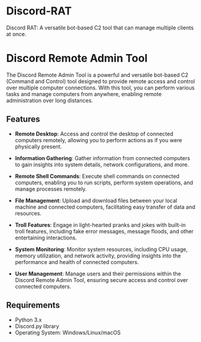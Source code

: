 # Discord-RAT
Discord RAT: A versatile bot-based C2 tool that can manage multiple clients at once.


# Discord Remote Admin Tool

The Discord Remote Admin Tool is a powerful and versatile bot-based C2 (Command and Control) tool designed to provide remote access and control over multiple computer connections. With this tool, you can perform various tasks and manage computers from anywhere, enabling remote administration over long distances.

## Features

- **Remote Desktop**: Access and control the desktop of connected computers remotely, allowing you to perform actions as if you were physically present.

- **Information Gathering**: Gather information from connected computers to gain insights into system details, network configurations, and more.

- **Remote Shell Commands**: Execute shell commands on connected computers, enabling you to run scripts, perform system operations, and manage processes remotely.

- **File Management**: Upload and download files between your local machine and connected computers, facilitating easy transfer of data and resources.

- **Troll Features**: Engage in light-hearted pranks and jokes with built-in troll features, including fake error messages, message floods, and other entertaining interactions.

- **System Monitoring**: Monitor system resources, including CPU usage, memory utilization, and network activity, providing insights into the performance and health of connected computers.

- **User Management**: Manage users and their permissions within the Discord Remote Admin Tool, ensuring secure access and control over connected computers.

## Requirements

- Python 3.x
- Discord.py library
- Operating System: Windows/Linux/macOS
